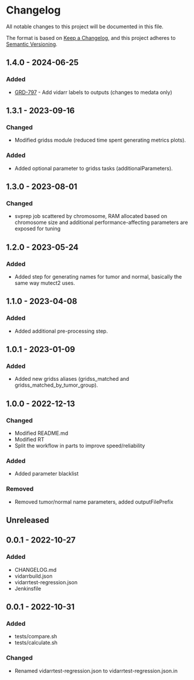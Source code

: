 # Changelog
All notable changes to this project will be documented in this file.

The format is based on [Keep a Changelog](https://keepachangelog.com/en/1.0.0/),
and this project adheres to [Semantic Versioning](https://semver.org/spec/v2.0.0.html).

## 1.4.0 - 2024-06-25
### Added
- [GRD-797](https://jira.oicr.on.ca/browse/GRD-797) - Add vidarr labels to outputs (changes to medata only)

## 1.3.1 - 2023-09-16
### Changed
- Modified gridss module (reduced time spent generating metrics plots). 

### Added
- Added optional parameter to gridss tasks (additionalParameters).

## 1.3.0 - 2023-08-01
### Changed
- svprep job scattered by chromosome, RAM allocated based on chromosome size and additional performance-affecting parameters are exposed for tuning

## 1.2.0 - 2023-05-24
### Added
- Added step for generating names for tumor and normal, basically the same way mutect2 uses.

## 1.1.0 - 2023-04-08
### Added
- Added additional pre-processing step.

## 1.0.1 - 2023-01-09
### Added
- Added new gridss aliases (gridss_matched and gridss_matched_by_tumor_group).

## 1.0.0 - 2022-12-13
### Changed
- Modified README.md
- Modified RT 
- Split the workflow in parts to improve speed/reliability

### Added
- Added parameter blacklist

### Removed
- Removed tumor/normal name parameters, added outputFilePrefix

## Unreleased

## 0.0.1 - 2022-10-27
### Added
- CHANGELOG.md
- vidarrbuild.json
- vidarrtest-regression.json
- Jenkinsfile

## 0.0.1 - 2022-10-31
### Added
- tests/compare.sh
- tests/calculate.sh

### Changed
- Renamed vidarrtest-regression.json to vidarrtest-regression.json.in

